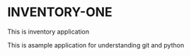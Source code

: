 # INVENTORY-ONE
This is inventory application

This is asample application for understanding git and python
